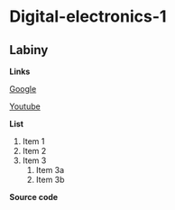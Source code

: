 # Digital-electronics-1

## Labiny

**Links**

[Google](https://www.google.com "Google's Homepage")

[Youtube](https://www.youtube.com/ "Youtube")

**List**

1. Item 1
1. Item 2
1. Item 3
   1. Item 3a
   1. Item 3b

**Source code**

```vhdl



```
